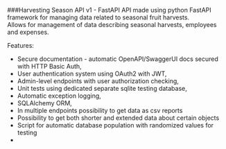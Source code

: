 ###Harvesting Season API v1 - FastAPI
API made using python FastAPI framework for managing data related to seasonal fruit harvests. <br />
Allows for management of data describing seasonal harvests, employees and expenses.

Features: <br/>
* Secure documentation - automatic OpenAPI/SwaggerUI docs secured with HTTP Basic Auth,
* User authentication system using OAuth2 with JWT,
* Admin-level endpoints with user authorization checking,
* Unit tests using dedicated separate sqlite testing database,
* Automatic exception logging,
* SQLAlchemy ORM,
* In multiple endpoints possibility to get data as csv reports
* Possibility to get both shorter and extended data about certain objects
* Script for automatic database population with randomized values for testing
* 